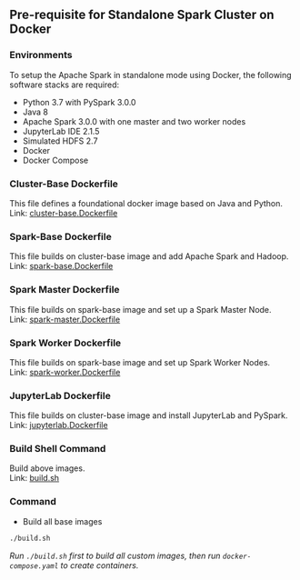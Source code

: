## Pre-requisite for Standalone Spark Cluster on Docker
### Environments 
To setup the Apache Spark in standalone mode using Docker, the following software stacks are required:
- Python 3.7 with PySpark 3.0.0
- Java 8
- Apache Spark 3.0.0 with one master and two worker nodes
- JupyterLab IDE 2.1.5
- Simulated HDFS 2.7
- Docker
- Docker Compose

### Cluster-Base Dockerfile
This file defines a foundational docker image based on Java and Python.  
Link: [cluster-base.Dockerfile](spark_java_python_docker/cluster-base.Dockerfile)

### Spark-Base Dockerfile
This file builds on cluster-base image and add Apache Spark and Hadoop.  
Link: [spark-base.Dockerfile](spark_java_python_docker/spark-base.Dockerfile)

### Spark Master Dockerfile
This file builds on spark-base image and set up a Spark Master Node.  
Link: [spark-master.Dockerfile](spark_java_python_docker/spark-master.Dockerfile)

### Spark Worker Dockerfile
This file builds on spark-base image and set up Spark Worker Nodes.  
Link: [spark-worker.Dockerfile](spark_java_python_docker/spark-worker.Dockerfile)

### JupyterLab Dockerfile
This file builds on cluster-base image and install JupyterLab and PySpark.  
Link: [jupyterlab.Dockerfile](spark_java_python_docker/jupyterlab.Dockerfile)

### Build Shell Command
Build above images.  
Link: [build.sh](spark_java_python_docker/build.sh)

### Command
- Build all base images
```bash
./build.sh
```
*Run `./build.sh` first to build all custom images, then run `docker-compose.yaml` to create containers.*